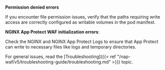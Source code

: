 **Permission denied errors**

If you encounter file permission issues, verify that the paths requiring write access are correctly configured as writable volumes in the pod manifest.
 
**NGINX App Protect WAF initialization errors**:  

Check the NGINX and NGINX App Protect Logs to ensure that App Protect can write to necessary files like logs and temporary directories.

For general issues, read the [Troubleshooting]({{< ref "/nap-waf/v5/troubleshooting-guide/troubleshooting.md" >}}) topic.